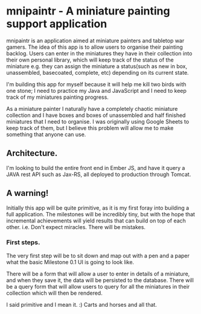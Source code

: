 # mnipaintr - A miniature painting support application

mnipaintr is an application aimed at miniature painters and tabletop war gamers. The idea of this app is to allow users to organise their painting backlog. Users can enter in the miniatures they have in their collection into their own personal library, which will keep track of the status of the miniature e.g. they can assign the miniature a status(such as new in box, unassembled, basecoated, complete, etc) depending on its current state.

I'm building this app for myself because it will help me kill two birds with one stone; I need to practice my Java and JavaScript and I need to keep track of my miniatures painting progress.

As a miniature painter I naturally have a completely chaotic miniature collection and I have boxes and boxes of unassembled and half finished miniatures that I need to organise. I was originally using Google Sheets to keep track of them, but I believe this problem will allow me to make something that anyone can use.

## Architecture.

I'm looking to build the entire front end in Ember JS, and have it query a JAVA rest API such as Jax-RS, all deployed to production through Tomcat.

## A warning!

Initially this app will be quite primitive, as it is my first foray into building a full application. The milestones will be incredibly tiny, but with the hope that incremental achievements will yield results that can build on top of each other. i.e. Don't expect miracles. There will be mistakes.

### First steps.
The very first step will be to sit down and map out with a pen and a paper what the basic Milestone 0.1 UI is going to look like.

There will be a form that will allow a user to enter in details of a miniature, and when they save it, the data will be persisted to the database.
There will be a query form that will allow users to query for all the miniatures in their collection which will then be rendered.

I said primitive and I mean it. :) Carts and horses and all that.
